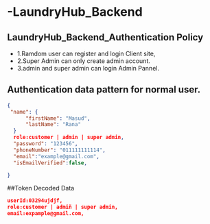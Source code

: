# -LaundryHub_Backend

## LaundryHub_Backend_Authentication Policy

- 1.Ramdom user can register and login Client site,
- 2.Super Admin can only create admin account.
- 3.admin and super admin can login Admin Pannel.

## Authentication data pattern for normal user.

```json
{
 "name": {
      "firstName": "Masud",
      "lastName": "Rana"
  }
  role:customer | admin | super admin,
  "password": "123456",
  "phoneNumber": "011111111114",
  "email":"example@gmail.com",
  "isEmailVerified":false,

}
```

##Token Decoded Data

```json
userId:03294ujdjf,
role:customer | admiñ | super admin,
email:expample@gmail.com,
```
